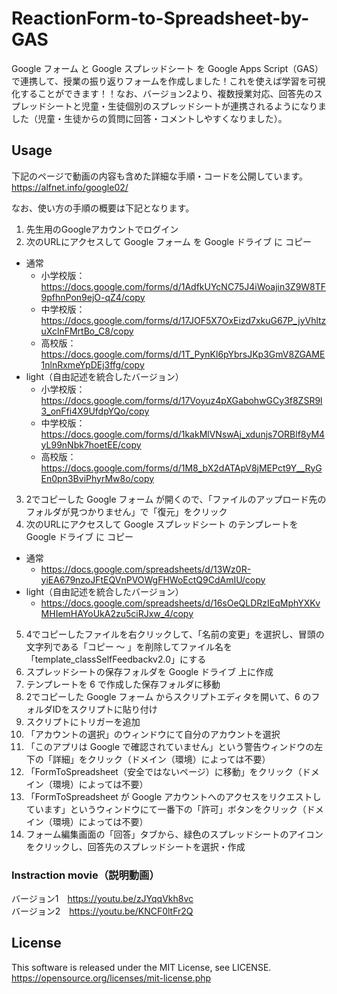 # ReactionForm-to-Spreadsheet-by-GAS
Google フォーム と Google スプレッドシート を Google Apps Script（GAS）で連携して、授業の振り返りフォームを作成しました！これを使えば学習を可視化することができます！！なお、バージョン2より、複数授業対応、回答先のスプレッドシートと児童・生徒個別のスプレッドシートが連携されるようになりました（児童・生徒からの質問に回答・コメントしやすくなりました）。

## Usage
下記のページで動画の内容も含めた詳細な手順・コードを公開しています。  
https://alfnet.info/google02/

なお、使い方の手順の概要は下記となります。
1. 先生用のGoogleアカウントでログイン
2. 次のURLにアクセスして Google フォーム を Google ドライブ に コピー
- 通常
  - 小学校版： https://docs.google.com/forms/d/1AdfkUYcNC75J4iWoajin3Z9W8TF9pfhnPon9ejO-qZ4/copy
  - 中学校版： https://docs.google.com/forms/d/17JOF5X7OxEizd7xkuG67P_jyVhltzuXclnFMrtBo_C8/copy
  - 高校版： https://docs.google.com/forms/d/1T_PynKl6pYbrsJKp3GmV8ZGAME1nlnRxmeYpDEj3ffg/copy
- light（自由記述を統合したバージョン）
  - 小学校版： https://docs.google.com/forms/d/17Voyuz4pXGabohwGCy3f8ZSR9l3_onFfi4X9UfdpYQo/copy
  - 中学校版： https://docs.google.com/forms/d/1kakMlVNswAj_xdunjs7ORBlf8yM4yL99nNbk7hoetEE/copy
  - 高校版： https://docs.google.com/forms/d/1M8_bX2dATApV8jMEPct9Y__RyGEn0pn3BviPhyrMw8o/copy
3. 2でコピーした Google フォーム が開くので、「ファイルのアップロード先のフォルダが見つかりません」で「復元」をクリック
4. 次のURLにアクセスして Google スプレッドシート のテンプレートを Google ドライブ に コピー  
- 通常
  - https://docs.google.com/spreadsheets/d/13Wz0R-yiEA679nzoJFtEQVnPVOWgFHWoEctQ9CdAmIU/copy
- light（自由記述を統合したバージョン）
  - https://docs.google.com/spreadsheets/d/16sOeQLDRzIEqMphYXKvMHIemHAYoUkA2zu5ciRJxw_4/copy
5. 4でコピーしたファイルを右クリックして、「名前の変更」を選択し、冒頭の文字列である「コピー 〜 」を削除してファイル名を「template_classSelfFeedbackv2.0」にする
6. スプレッドシートの保存フォルダを Google ドライブ 上に作成
7. テンプレートを 6 で作成した保存フォルダに移動
8. 2でコピーした Google フォーム からスクリプトエディタを開いて、6 のフォルダIDをスクリプトに貼り付け
9. スクリプトにトリガーを追加
10. 「アカウントの選択」のウィンドウにて自分のアカウントを選択
11. 「このアプリは Google で確認されていません」という警告ウィンドウの左下の「詳細」をクリック（ドメイン（環境）によっては不要）
12. 「FormToSpreadsheet（安全ではないページ）に移動」をクリック（ドメイン（環境）によっては不要）
13. 「FormToSpreadsheet が Google アカウントへのアクセスをリクエストしています」というウィンドウにて一番下の「許可」ボタンをクリック（ドメイン（環境）によっては不要）
14. フォーム編集画面の「回答」タブから、緑色のスプレッドシートのアイコンをクリックし、回答先のスプレッドシートを選択・作成

### Instraction movie（説明動画）
バージョン1　https://youtu.be/zJYqqVkh8vc  
バージョン2　https://youtu.be/KNCF0ltFr2Q

## License
This software is released under the MIT License, see LICENSE.  
https://opensource.org/licenses/mit-license.php
